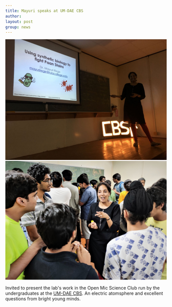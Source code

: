 ```yaml
---
title: Mayuri speaks at UM-DAE CBS
author: 
layout: post
group: news
---
```

 <img src="/static/img/news/IMG_17882.JPG" class="img-responsive"> <img src="/static/img/news/IMG_20191011_200635.jpg" class="img-responsive">

Invited to present the lab's work in the Open Mic Science Club run by the undergraduates at the [UM-DAE CBS](https://www.cbs.ac.in/research/research-biology). An electric atomsphere and excellent questions from bright young minds.
